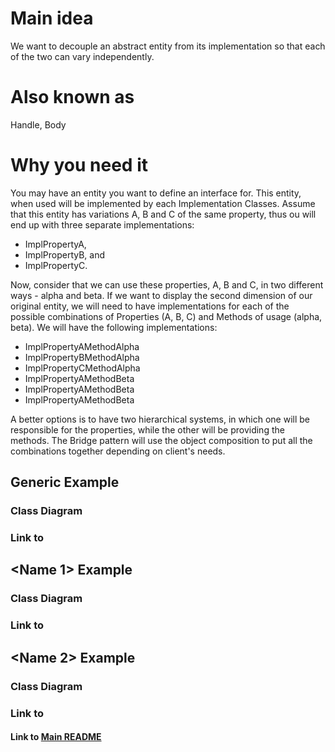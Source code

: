 # Main idea
We want to decouple an abstract entity from its implementation so that
each of the two can vary independently.

# Also known as
Handle, Body

# Why you need it
You may have an entity you want to define an interface for. This
entity, when used will be implemented by each Implementation Classes.
Assume that this entity has variations A, B and C of the same property, 
thus ou will end up with three separate implementations:
* ImplPropertyA, 
* ImplPropertyB, and 
* ImplPropertyC.

Now, consider that we can use these properties, A, B and C, in two different 
ways - alpha and beta. If we want to display the second dimension of our original entity,
we will need to have implementations for each of the possible combinations
of Properties (A, B, C) and Methods of usage (alpha, beta). We will have the following
implementations:
* ImplPropertyAMethodAlpha
* ImplPropertyBMethodAlpha
* ImplPropertyCMethodAlpha
* ImplPropertyAMethodBeta
* ImplPropertyAMethodBeta
* ImplPropertyAMethodBeta

A better options is to have two hierarchical systems, in which one will be
responsible for the properties, while the other will be providing the methods.
The Bridge pattern will use the object composition to put all the combinations together
depending on client's needs.

## Generic Example
### Class Diagram

### Link to 

## <Name 1> Example
### Class Diagram

### Link to 

## <Name 2> Example
### Class Diagram

### Link to 


#### Link to [Main README](../../README.md)
